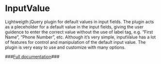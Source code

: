 InputValue
===========

Lightweigth jQuery plugin for default values in input fields. The plugin acts as a pleceholder for a default value in the input fields, giving the user guidence to enter the correct value without the use of label tag, e.g. “First Name”, “Phone Number”, etc. Although it’s very simple, inputValue has a lot of features for control and manipulation of the default input value. The plugin is very easy to use and customize with many options.

###[Full documentation](http://v.radev.info/inputvalue/)###
